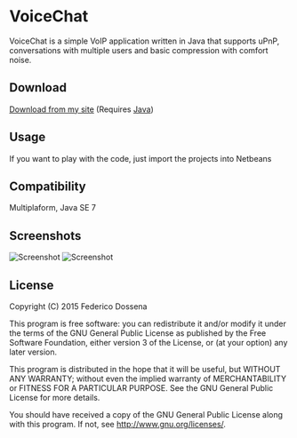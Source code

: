 # VoiceChat

VoiceChat is a simple VoIP application written in Java that supports uPnP, conversations with multiple users and basic compression with comfort noise. 

## Download
[Download from my site](http://downloads.adolfintel.com/geth.php?r=voicechat-bin) (Requires [Java](http://java.com))

## Usage
If you want to play with the code, just import the projects into Netbeans

## Compatibility
Multiplaform, Java SE 7

## Screenshots
![Screenshot](http://adolfintel.com/voip/server1.png)
![Screenshot](http://adolfintel.com/voip/client1.png)

## License
Copyright (C) 2015 Federico Dossena

This program is free software: you can redistribute it and/or modify
it under the terms of the GNU General Public License as published by
the Free Software Foundation, either version 3 of the License, or
(at your option) any later version.

This program is distributed in the hope that it will be useful,
but WITHOUT ANY WARRANTY; without even the implied warranty of
MERCHANTABILITY or FITNESS FOR A PARTICULAR PURPOSE.  See the
GNU General Public License for more details.

You should have received a copy of the GNU General Public License
along with this program.  If not, see <http://www.gnu.org/licenses/>.
